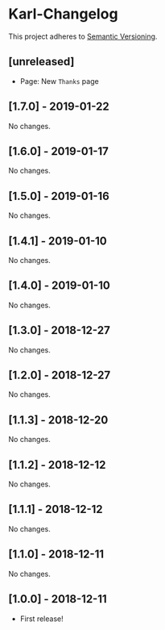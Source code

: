# Karl-Changelog

This project adheres to [Semantic Versioning](http://semver.org/).

## [unreleased]

- Page: New `Thanks` page

## [1.7.0] - 2019-01-22

No changes.

## [1.6.0] - 2019-01-17

No changes.

## [1.5.0] - 2019-01-16

No changes.

## [1.4.1] - 2019-01-10

No changes.

## [1.4.0] - 2019-01-10

No changes.

## [1.3.0] - 2018-12-27

No changes.

## [1.2.0] - 2018-12-27

No changes.

## [1.1.3] - 2018-12-20

No changes.

## [1.1.2] - 2018-12-12

No changes.

## [1.1.1] - 2018-12-12

No changes.

## [1.1.0] - 2018-12-11

No changes.

## [1.0.0] - 2018-12-11

- First release!
